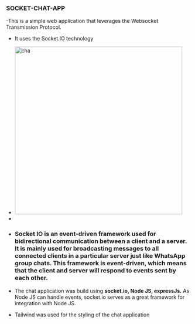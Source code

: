 ### SOCKET-CHAT-APP 
-This is a simple web application that leverages the Websocket Transmission Protocol.
- It uses the Socket.IO technology
- <img width="457" alt="cha" src="https://github.com/Faruq-Hameed/chatting_room_app/assets/108727947/d1090c53-013b-4060-aa3f-afcb7995b6e7">
- 
- ### Socket IO is an event-driven framework used for bidirectional communication between a client and a server. It is mainly used for broadcasting messages to all connected clients in a particular server just like WhatsApp group chats. This framework is event-driven, which means that the client and server will respond to events sent by each other.
- The chat application was build using <b>socket.io, Node JS, expressJs.</b> As Node JS can handle events, socket.io serves as a great framework for integration with Node JS.

- Tailwind was used for the styling of the chat application
